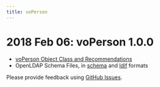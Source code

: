 ```yaml
---
title: voPerson
---
```


# 2018 Feb 06: voPerson 1.0.0

* [voPerson Object Class and Recommendations](https://github.com/voperson/voperson/blob/1.0.0/voPerson.md)
* OpenLDAP Schema Files, in [schema](https://github.com/voperson/voperson/blob/1.0.0/schema/openldap/voperson.schema) and [ldif](https://github.com/voperson/voperson/blob/1.0.0/schema/openldap/voperson.ldif) formats

Please provide feedback using [GitHub Issues](https://github.com/voperson/voperson/issues).
